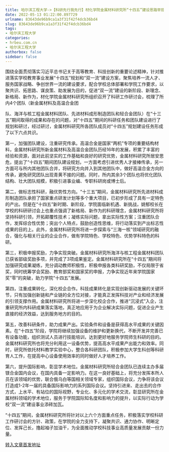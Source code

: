 ```yaml
---
title: 哈尔滨工程大学->【科研先行我先行】材化学院金属材料研究所“十四五”建设思路举措 | hrbeu.com.cn
date: 2022-05-13 01:22:00.897729
urlname: 83643de96b9ca1a3f31f42f4dcb36bd4
slug: 83643de96b9ca1a3f31f42f4dcb36bd4
tags: 
- 哈尔滨工程大学
categories:
- hrbeu.com.cn
- 哈尔滨工程大学
authorbox: false
sidebar: false
---
```

围绕全面贯彻落实习近平总书记关于高等教育、科技创新的重要论述精神，针对推进落实学校教育事业发展“十四五”规划和“双一流”建设方案，聚焦培养一流人才、服务国家战略、争创世界一流的建设要求，配合学校总体部署和学院工作要求，以聚共识、拓思路、谋良策、助发展为目的，促进“双一流”建设的新阶段、新理念、新格局、新作为，材化学院金属材料研究所组织召开了科研工作研讨会，梳理了所内4个团队（新金属材料及高温合金团
<!--more-->
队、海洋与核工程金属材料团队、先进材料成形制造团队和轻合金团队）在“十三五”期间取得的成果和存在的问题，对“十四五”期间的科研任务和团队建设进行了规划和研讨，经过研讨，金属材料研究所各团队成员对“十四五”规划建设任务形成了以下六点共识。

第一，加强团队建设，注重研究传承。高温合金是国家“两机”专项的重要结构材料，金属材料研究所新金属材料及高温合金团队历经16年的发展，积累了丰富的经验和资源，面对此前坚实的工作基础和良好的研究优势，金属材料研究所居安思危，提出了“十四五”期间团队建设规划，一方面考虑引进优秀人才接棒传承，另一方面可与所内其他团队合并，将研究方向并入到其他团队中，做好高温合金方向的传承，避免研究团队出现青黄不接的问题。同时，所内其余3个团队也将优化团队结构、壮大团队规模，积极引进事业编、专职科研岗或博士后。

第二，做标志性科研，融优势性方向。“十三五”期间，金属材料研究所先进材料成形制造团队承担了国家重点研发计划等多个重大项目，已初步形成了具有一定特色的产出。但是在“十四五”新时期、新阶段，学院面临新机遇、新挑战，姚郁校长在学校的科研研讨会上也重点强调了新格局、新作为的科研理念，金属材料研究所将坚持科研引领，开拓颠覆性技术；凝练实际问题，拿出实际性方案；注重团队合作，发挥综合性优势；突出个人特点，鼓励创造性思维，将行动落实到产出标志性成果的目的上。此外，金属材料研究所将进一步探索与“三海一核”领域研究的融合，强化与相关行业的企业合作，做有学院特色、学校特色、优势学科特色的科研。

第三，积极申报奖励，力争实现突破。金属材料研究所海洋与核工程金属材料团队已获省部级奖励多项，并完成了3项成果鉴定。金属材料研究所在“十四五”期间将加强研究成果凝练，充分调动教师积极性，积极申报各类科研奖励，不仅局限于省奖，同时统筹学会奖励、教育部奖和国家奖的申报，力争实现近年来学院国家奖“零”的突破，助力学院“十四五”发展。

第四，注重成果转化，深化校企合作。科技成果转化是实现创新驱动发展的关键环节，只有加强创新链和产业链的全方位对接，才能真正发挥科技对产业和经济发展的引领支撑作用。金属材料研究所将进一步深化校企合作，推进“沉浸式”入企，注重研究所内科研成果落实落地，真正地应用于为企业解决实际问题，促进企业产生直接的经济效益，达到服务地方的目的。

第五，改善科研条件，助力成果产出。实验条件和设备是获得高水平成果的关键因素。在“十四五”阶段，学院将继续加强设备的维护和更新换代，不断开发并完善已有设备功能，组织测试人员进行技能培训，达到更好地服务学院师生科研的目的。金属材料研究所也将充分利用这一设备优势，提高高水平成果产出能力和效率。同时，研究所依托材料教学实验中心，整合各科研团队，积极参加大学生科创等科研育人工作，在提高中心设备使用效率的同时做好人才培养工作。

第六，提升国际影响，彰显学术地位。金属材料研究所轻合金团队已连续主办多届镁合金国内会议，在国内具备一定影响力。在这一良好基础上，将充分发挥本所人员在该领域的优势，联合俄乌白等国相关领域专家，组织国际会议，力争将该会议打造成1-2年一届的具备国际影响力的系列国际会议。坚持引进来、走出去的合作方式，上水平、有站位的国际视野，专业化、多元化的学术交流，彰显研究所在金属材料领域的学术地位，服务于学院国际知名度和影响力的提升，以实际行动为学校“双一流”建设事业添砖加瓦。

“十四五”期间，金属材料研究所将针对以上六个方面重点任务，积极落实学校科研工作研讨会的方针、政策，在学院的全力支持下，凝聚共识、通力协作、明晰定位、发挥己长，撸起袖子加油干，为全面推动学校科技事业高质量发展贡献一份力量。



[转入文章首发地址](http://gongxue.cn/info/1015/70794.htm)